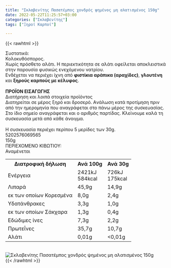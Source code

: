 ```yaml
---
title: "Σκλαβενίτης Πασατέμπος χονδρός ψημένος μη αλατισμένος 150g"
date: 2022-05-22T11:25:57+03:00
categories: ["Σκλαβενίτης"]
tags: ["Ξηροί Καρποί"]

---
```

{{< rawhtml >}}

<div class="sload583"><div class="product"><div id="sistatika">Συστατικά:</div><div class="alltext">Κολοκυθόσπορος.<br>Χωρίς πρόσθετο αλάτι. Η περιεκτικότητα σε αλάτι οφείλεται αποκλειστικά στην παρουσία φυσικώς ενεχόμενου νατρίου.<br>Ενδέχεται να περιέχει ίχνη από <b>φιστίκια αράπικα (αραχίδες)</b>, <b>γλουτένη</b> και <b>ξηρούς καρπούς με κέλυφος</b>.<br><br><b>ΠΡΟΪΟΝ ΕΙΣΑΓΩΓΗΣ</b></div><div id="loipa">Διατήρηση και λοιπά στοιχεία προϊόντος</div><div class="alltext">Διατηρείται σε μέρος ξηρό και δροσερό. Aνάλωση κατά προτίμηση πριν από την ημερομηνία που αναγράφεται στο πάνω μέρος της συσκευασίας. Στο ίδιο σημείο αναγράφεται και ο αριθμός παρτίδας. Κλείνουμε καλά τη συσκευασία μετά από κάθε άνοιγμα.<br><br>Η συσκευασία περιέχει περίπου 5 μερίδες των 30g.</div><div id="barcode"><div id="barimage1"></div><span id="bartext">5202576069565</span></div><div id="varos"><div id="varosimage1"></div><span id="varostext">150g</span></div><div id="kivotio">ΠΕΡΙΕΧΟΜΕΝΟ ΚΙΒΩΤΙΟΥ:<br>Αναμένεται</div><div class="tabout"><table id="diatable"><tbody><tr><th>Διατροφική δήλωση</th><th>Ανά 100g</th><th>Ανά 30g</th></tr><tr><td class="texr2">Ενέργεια</td><td class="texr">2421kJ<br>584kcal</td><td class="texr">726kJ<br>175kcal</td></tr><tr><td class="texr2">Λιπαρά</td><td class="texr">45,9g</td><td class="texr">14,9g</td></tr><tr><td class="gray">εκ των οποίων Κορεσµένα</td><td class="gray2">8,0g</td><td class="gray2">2,4g</td></tr><tr><td class="texr2">Yδατάνθρακες</td><td class="texr">3,3g</td><td class="texr">1,0g</td></tr><tr><td class="gray">εκ των οποίων Σάκχαρα</td><td class="gray2">1,3g</td><td class="gray2">0,4g</td></tr><tr><td class="texr2">Eδώδιμες ίνες</td><td class="texr">7,3g</td><td class="texr">2,2g</td></tr><tr><td class="texr2">Πρωτεΐνες</td><td class="texr">35,7g</td><td class="texr">10,7g</td></tr><tr><td class="texr2">Αλάτι</td><td class="texr">0,01g</td><td class="texr">&lt;0,01g</td></tr></tbody></table></div><br><div class="pimg"><img alt="Σκλαβενίτης Πασατέμπος χονδρός ψημένος μη αλατισμένος 150g" title="Σκλαβενίτης Πασατέμπος χονδρός ψημένος μη αλατισμένος 150g" src="/media/images/sklavenitis-pasatempos-xondros-pshmenos-mh-alatismenos-150g.jpg"></div></div></div>
{{< /rawhtml >}}



